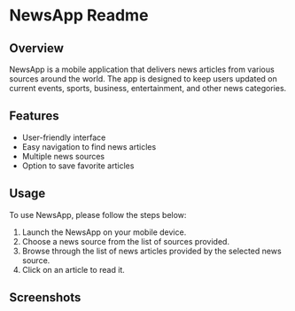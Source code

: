 

# NewsApp Readme

## Overview

NewsApp is a mobile application that delivers news articles from various sources around the world. The app is designed to keep users updated on current events, sports, business, entertainment, and other news categories. 

## Features

- User-friendly interface
- Easy navigation to find news articles
- Multiple news sources
- Option to save favorite articles


## Usage

To use NewsApp, please follow the steps below:

1. Launch the NewsApp on your mobile device.
2. Choose a news source from the list of sources provided.
3. Browse through the list of news articles provided by the selected news source.
4. Click on an article to read it.

## Screenshots

